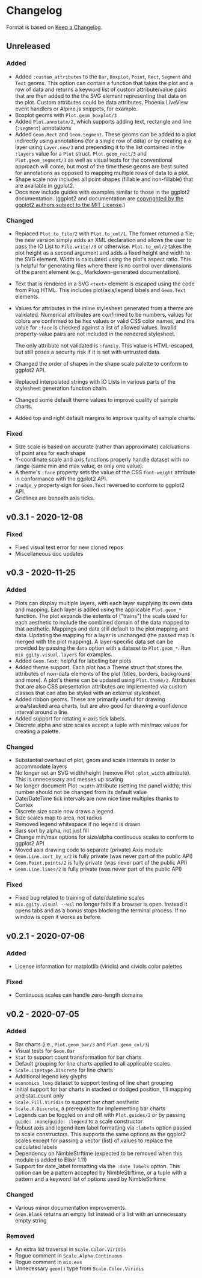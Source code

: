 # Changelog

Format is based on [Keep a Changelog](https://keepachangelog.com/en/1.0.0/).

## Unreleased
### Added
- Added `:custom_attributes` to the `Bar`, `Boxplot`, `Point`, `Rect`,
`Segment` and `Text` geoms. This option can contain a function that takes
the plot and a row of data and returns a keyword list of custom attribute/value
pairs that are then added to the the SVG element representing that data on
the plot. Custom attributes could be data attributes, Phoenix LiveView event
handlers or Alpine.js snippets, for example.
- Boxplot geoms with `Plot.geom_boxplot/3`
- Added `Plot.annotate/2`, which supports adding text, rectangle and line
(`:segment`) annotations
- Added `Geom.Rect` and `Geom.Segment`. These geoms can be added to a plot
indirectly using annotations (for a single row of data) or by creating a
a layer using `Layer.new/3` and prepending it to the list contained in the
`:layers` value for a `Plot` struct. `Plot.geom_rect/3` and
`Plot.geom_segment/3` as well as visual tests for the conventional approach
will come, but most of the time these geoms are best suited for annotations
as opposed to mapping multiple rows of data to a plot.
- Shape scale now includes all point shapes (fillable and non-fillable) that
are available in ggplot2.
- Docs now include guides with examples similar to those in the ggplot2
documentation. (ggplot2 and documentation are [copyrighted by the ggplot2
authors subject to the MIT License](https://github.com/tidyverse/ggplot2/blob/master/LICENSE.md).)

### Changed
- Replaced `Plot.to_file/2` with `Plot.to_xml/1`. The former returned a file;
the new version simply adds an XML declaration and allows the user to pass
the IO List to `File.write!/3` or otherwise. `Plot.to_xml/2` takes the plot
height as a second argument and adds a fixed height and width to the SVG
element. Width is calculated using the plot's aspect ratio. This is helpful
for generating files where there is no control over dimensions of the parent
element (e.g., Markdown-generated documentation).
- Text that is rendered in a SVG `<text>` element is escaped using the code
from Plug.HTML. This includes plot/axis/legend labels and `Geom.Text`
elements.
- Values for attributes in the inline stylesheet generated from a theme
are validated. Numerical attributes are confirmed to be numbers, values
for colors are confirmed to be hex values or valid CSS color names, and
the value for `:face` is checked against a list of allowed values. 
Invalid property-value pairs are not included in the rendered stylesheet.

    The only attribute not validated is `:family`. This value is HTML-escaped,
but still poses a security risk if it is set with untrusted data.
- Changed the order of shapes in the shape scale palette to conform to ggplot2 API. 
- Replaced interpolated strings with IO Lists in various parts of the stylesheet
generation function chain.
- Changed some default theme values to improve quality of sample charts.
- Added top and right default margins to improve quality of sample charts.

### Fixed
- Size scale is based on accurate (rather than approximate) calcluations
of point area for each shape
- Y-coordinate scale and axis functions properly handle dataset
with no range (same min and max value, or only one value).
- A theme's `:face` property sets the value of the CSS `font-weight`
attribute in conformance with the ggplot2 API.
- `:nudge_y` property sign for `Geom.Text` reversed to conform to ggplot2 API.
- Gridlines are beneath axis ticks.

## v0.3.1 - 2020-12-08
### Fixed
- Fixed visual test error for new cloned repos
- Miscellaneous doc updates

## v0.3 - 2020-11-25
### Added
- Plots can display multiple layers, with each layer supplying its own data and
mapping. Each layer is added using the applicable `Plot.geom_*` function.
The plot expands the extents of ("trains") the scale used for each aesthetic to
include the combined domain of the data mapped to that aesthetic. Mappings
and data still default to the plot mapping and data. Updating the mapping for a
layer is unchanged (the passed map is merged with the plot mapping). A
layer-specific data set can be provided by passing the `data` option with a
dataset to `Plot.geom_*`. Run `mix ggity.visual.layers` for examples.
- Added `Geom.Text`; helpful for labelling bar plots
- Added theme support. Each plot has a Theme struct that stores the attributes
of non-data elements of the plot (titles, borders, backgrouns and more). A
plot's theme can be updated using `Plot.theme/2`. Attributes that are also 
CSS presentation attributes are implemented via custom classes that can also be
styled with an external stylesheet.
- Added ribbon geoms. These are primarily useful for drawing area/stacked area
charts, but are also good for drawing a confidence interval around a line.
- Added support for rotating x-axis tick labels.
- Discrete alpha and size scales accept a tuple with min/max values for 
creating a palette.

### Changed
- Substantial overhaul of plot, geom and scale internals in order to
accommodate layers
- No longer set an SVG width/height (remove Plot `:plot_width` attribute). This
is unnecessary and messes up scaling
- No longer document Plot `:width` attribute (setting the panel width); this
number should not be changed from its default value 
- Date/DateTime tick intervals are now nice time multiples thanks to Contex
- Discrete size scale now draws a legend
- Size scales map to area, not radius
- Removed legend whitespace if no legend is drawn
- Bars sort by alpha, not just fill
- Change min/max options for size/alpha continuous scales to conform to ggplot2 API
- Moved axis drawing code to separate (private) Axis module
- `Geom.Line.sort_by_x/2` is fully private (was never part of the public API)
- `Geom.Point.points/2` is fully private (was never part of the public API)
- `Geom.Line.lines/2` is fully private (was never part of the public API)

### Fixed
- Fixed bug related to training of date/datetime scales
- `mix.ggity.visual --wsl` no longer fails if a browser is open. Instead
it opens tabs and as a bonus stops blocking the terminal process. If no
window is open it works as before.

## v0.2.1 - 2020-07-06
### Added
- License information for matplotlib (viridis) and cividis color palettes

### Fixed
- Continuous scales can handle zero-length domains

## v0.2 - 2020-07-05
### Added

- Bar charts (i.e., `Plot.geom_bar/3` and `Plot.geom_col/3`)
- Visual tests for `Geom.Bar`
- `Stat` to support count transformation for bar charts
- Default grouping for line charts applied to all applicable scales
- `Scale.Linetype.Discrete` for line charts
- Additional legend key glyphs
- `economics_long` dataset to support testing of line chart grouping
- Initial support for bar charts in stacked or dodged position, fill mapping and stat_count only
- `Scale.Fill.Viridis` to support bar chart aesthetic
- `Scale.X.Discrete`, a prerequisite for implementing bar charts
- Legends can be toggled on and off with `Plot.guides/2` or by passing `guide: :none`/`guide: :legend`
to a scale constructor
- Robust axis and legend item label formatting via `:labels` option passed to scale constructors. This
supports the same options as the ggplot2 scales except for passing a vector (list) of values
to replace the calculated labels
- Dependency on NimbleStrftime (expected to be removed when this module is added to Elixir 1.11)
- Support for date_label formatting via the `:date_labels` option. This option can be a pattern
accepted by NimbleStrftime, or a tuple with a pattern and a keyword list of options used by NimbleStrftime

### Changed

- Various minor documentation improvements.
- `Geom.Blank` returns an empty list instead of a list with an unnecessary empty string

### Removed 

- An extra list traversal in `Scale.Color.Viridis`
- Rogue comment in `Scale.Alpha.Continuous`
- Rogue comment in `mix.exs`
- Unnecessary `geom()` type from `Scale.Color.Viridis`
